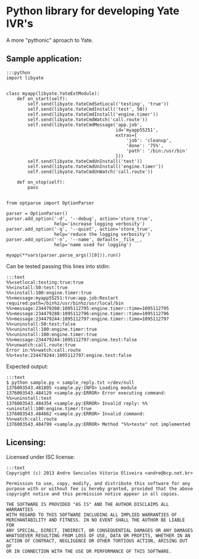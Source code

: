 # Python library for developing Yate IVR's
A more "pythonic" aproach to Yate.

## Sample application:

    :::python
    import libyate


    class myapp(libyate.YateExtModule):
        def on_start(self):
            self.send(libyate.YateCmdSetLocal('testing', 'true'))
            self.send(libyate.YateCmdInstall('test', 50))
            self.send(libyate.YateCmdInstall('engine.timer'))
            self.send(libyate.YateCmdWatch('call.route'))
            self.send(libyate.YateCmdMessage('app.job',
                                             id='myapp55251',
                                             extras={
                                                 'job': 'cleanup',
                                                 'done': '75%',
                                                 'path': '/bin:/usr/bin'
                                             }))
            self.send(libyate.YateCmdUnInstall('test'))
            self.send(libyate.YateCmdUnInstall('engine.timer'))
            self.send(libyate.YateCmdUnWatch('call.route'))

        def on_stop(self):
            pass


    from optparse import OptionParser

    parser = OptionParser()
    parser.add_option('-d', '--debug', action='store_true',
                      help='increase logging verbosity')
    parser.add_option('-q', '--quiet', action='store_true',
                      help='reduce the logging verbosity')
    parser.add_option('-n', '--name', default=__file__,
                      help='name used for logging')

    myapp(**vars(parser.parse_args()[0])).run()

Can be tested passing this lines into stdin:

    :::text
    %%<setlocal:testing:true:true
    %%<install:50:test:true
    %%<install:100:engine.timer:true
    %%<message:myapp55251:true:app.job:Restart required:path=/bin%z/usr/bin%z/usr/local/bin
    %%>message:234479208:1095112795:engine.timer::time=1095112795
    %%>message:234479288:1095112796:engine.timer::time=1095112796
    %%>message:234479244:1095112797:engine.timer::time=1095112797
    %%<uninstall:50:test:false
    %%<uninstall:100:engine.timer:true
    %%<uninstall:100:engine.timer:true
    %%>message:234479244:1095112797:engine.test:false
    %%<unwatch:call.route:true
    Error in:%%>watch:call.route
    %%>teste:234479244:1095112797:engine.test:false

Expected output:

    :::text
    $ python sample.py < sample_reply.txt >/dev/null
    1376003543.481805 <sample.py:INFO> Loading module
    1376003543.484129 <sample.py:ERROR> Error executing command: %%>uninstall:test
    1376003543.484354 <sample.py:ERROR> Invalid reply: %%<uninstall:100:engine.timer:true
    1376003543.484662 <sample.py:ERROR> Invalid command: %%>watch:call.route
    1376003543.484799 <sample.py:ERROR> Method "%%>teste" not implemented


## Licensing:
Licensed under ISC license:

    :::text
    Copyright (c) 2013 Andre Sencioles Vitorio Oliveira <andre@bcp.net.br>

    Permission to use, copy, modify, and distribute this software for any
    purpose with or without fee is hereby granted, provided that the above
    copyright notice and this permission notice appear in all copies.

    THE SOFTWARE IS PROVIDED "AS IS" AND THE AUTHOR DISCLAIMS ALL WARRANTIES
    WITH REGARD TO THIS SOFTWARE INCLUDING ALL IMPLIED WARRANTIES OF
    MERCHANTABILITY AND FITNESS. IN NO EVENT SHALL THE AUTHOR BE LIABLE FOR
    ANY SPECIAL, DIRECT, INDIRECT, OR CONSEQUENTIAL DAMAGES OR ANY DAMAGES
    WHATSOEVER RESULTING FROM LOSS OF USE, DATA OR PROFITS, WHETHER IN AN
    ACTION OF CONTRACT, NEGLIGENCE OR OTHER TORTIOUS ACTION, ARISING OUT OF
    OR IN CONNECTION WITH THE USE OR PERFORMANCE OF THIS SOFTWARE.
